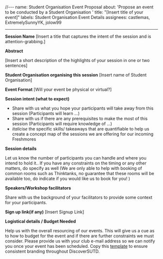 //---
name: Student Organisation Event Proposal
about: 'Propose an event to be conducted by a Student Organisation '
title: "[Insert title of your event]"
labels: Student Organisation Event Details
assignees: castlemas, ExtremelySunnyYK, jolow99

---

**Session Name**
[Insert a title that captures the intent of the session and is attention-grabbing.]

**Abstract**

[Insert a short description of the highlights of your session in one or two sentences]

**Student Organisation organising this session**
[Insert name of Student Organisation]

**Event Format**
[Will your event be physical or virtual?]

**Session intent (what to expect)**

- Share with us what you hope your participants will take away from this session (Participants will learn ...)
- Share with us if there are any prerequisites to make the most of this session (Participants will require knowledge of ...)
- *italicise* the specific skills/ takeaways that are quantifiable to help us create a concept map of the sessions we are offering for our incoming Freshmores


**Session details**

Let us know the number of participants you can handle and where you intend to hold it.. If you have any constraints on the timing or any other matters, do specify as well (We are only able to help with booking of common rooms such as Thinktanks, no guarantee that these rooms will be available too, do indicate if you would like us to book for you! )


**Speakers/Workshop facilitators**

Share with us the background of your facilitators to provide some context for your participants.

**Sign up link(if any)**
[Insert Signup Link]

**Logistical details / Budget Needed**

Help us with the overall resourcing of our events. This will give us a cue as to how to budget for the event and if there are further constraints we must consider.
Please provide us with your club e-mail address so we can notify you once your event has been scheduled. Copy this [template](https://forms.office.com/Pages/ShareFormPage.aspx?id=drd2NJDpck-5UGJImDFiPWH2rk0WPLpNoz88PwBGAxpUQ0c5TktQNlJKUTVMUFFQTVRHTkJOV1o1VS4u&sharetoken=zv60rxgRFw6Sp0GdVpWP) to ensure consistent branding throughout DiscoverSUTD. 
